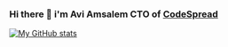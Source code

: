 ### Hi there 👋 i'm Avi Amsalem CTO of [CodeSpread](https://codespread.io)

[![My GitHub stats](https://github-readme-stats.vercel.app/api?username=aviam&show_icons=true)](https://github.com/aviam/github-readme-stats)
<!--
**aviam/aviam** is a ✨ _special_ ✨ repository because its `README.md` (this file) appears on your GitHub profile.

Here are some ideas to get you started:

- 🔭 I’m currently working on ...
- 🌱 I’m currently learning ...
- 👯 I’m looking to collaborate on ...
- 🤔 I’m looking for help with ...
- 💬 Ask me about ...
- 📫 How to reach me: ...
- 😄 Pronouns: ...
- ⚡ Fun fact: ...
-->
